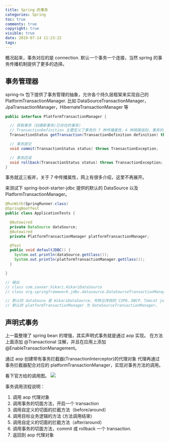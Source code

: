 ```yaml
---
title: Spring 的事务
categories: Spring
toc: true
comments: true
copyright: true
visible: true
date: 2019-07-14 11:23:22
tags:
---
```


概况起来，事务对应的是 connection. 默认一个事务一个连接，当然 spring 的事务传播机制提供了更多的选择。

<!--more-->

## 事务管理器

spring-tx 包下提供了事务管理的抽象，允许各个持久层框架来实现自己的 PlatformTransactionManager. 比如 DataSourceTransactionManager，JpaTransactionManager，HibernateTransactionManager 等

```java
public interface PlatformTransactionManager {

  // 获取事务（创建新事务/已存在的事务）
  // TransactionDefinition 主要定义了事务的 7 种传播属性，4 种隔离级别，事务的超时时间等。
  TransactionStatus getTransaction(TransactionDefinition definition) throws TransactionException;

  // 事务提交
  void commit(TransactionStatus status) throws TransactionException;

  // 事务回滚
  void rollback(TransactionStatus status) throws TransactionException;
}

```

事务就这三板斧，关于 7 中传播属性，网上有很多介绍，这里不再展开。

来测试下 spring-boot-starter-jdbc 提供的默认的 DataSource 以及 PlatformTransactionManager。

```java
@RunWith(SpringRunner.class)
@SpringBootTest
public class ApplicationTests {

  @Autowired
  private DataSource dataSource;
  @Autowired
  private PlatformTransactionManager platformTransactionManager;

  @Test
  public void defaultJDBC() {
    System.out.println(dataSource.getClass());
    System.out.println(platformTransactionManager.getClass());
  }

}

// 输出
// class com.zaxxer.hikari.HikariDataSource
// class org.springframework.jdbc.datasource.DataSourceTransactionManager

// 默认的 dataSouce 是 HikariDataSource，号称比传统的 C3P0、DBCP、Tomcat jdbc 等连接池更加优秀。
// 默认的 platformTransactionManager 为 DataSourceTransactionManager。
```

## 声明式事务

上一篇整理了 spring bean 的增强，其实声明式事务就是通过 aop 实现。 在方法上面添加 @Transactional 注解，并且在应用上添加 @EnableTransactionManagement。

通过 aop 创建带有事务拦截器(TransactionInterceptor)的代理对象
代理再通过事务拦截器配合对应的 platformTransactionManager，实现对事务方法的调用。

看下官方给的调用图。
![](https://docs.spring.io/spring/docs/5.1.x/spring-framework-reference/images/tx.png)

事务调用流程说明：
1. 调用 aop 代理对象
2. 调用事务的切面方法，开启一个 transaction
3. 调用自定义的切面的拦截方法（before/around）
4. 调用目标业务逻辑的方法 (方法调用结束)
5. 调用自定义的切面的拦截方法（after/around）
6. 调用事务的切面方法，commit 或 rollback 一个 transaction.
7. 返回到 aop 代理对象


